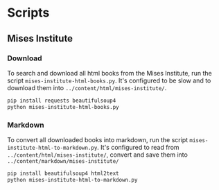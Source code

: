 # Scripts

## Mises Institute

### Download

To search and download all html books from the Mises Institute, run the script `mises-institute-html-books.py`.
It's configured to be slow and to download them into `../content/html/mises-institute/`.

```bash
pip install requests beautifulsoup4
python mises-institute-html-books.py
```

### Markdown

To convert all downloaded books into markdown, run the script `mises-institute-html-to-markdown.py`.
It's configured to read from `../content/html/mises-institute/`, convert and save them into `../content/markdown/mises-institute/`

```bash
pip install beautifulsoup4 html2text
python mises-institute-html-to-markdown.py
```
